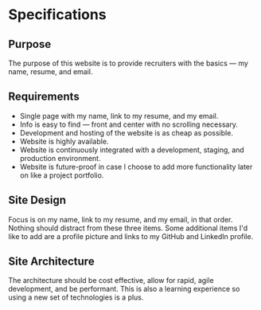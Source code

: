 # Specifications

## Purpose
The purpose of this website is to provide recruiters with the basics — my name, resume, and email.

## Requirements
- Single page with my name, link to my resume, and my email.
- Info is easy to find — front and center with no scrolling necessary.
- Development and hosting of the website is as cheap as possible.
- Website is highly available.
- Website is continuously integrated with a development, staging, and production environment.
- Website is future-proof in case I choose to add more functionality later on like a project portfolio.

## Site Design
Focus is on my name, link to my resume, and my email, in that order.
Nothing should distract from these three items.
Some additional items I'd like to add are a profile picture and links to my GitHub and LinkedIn profile.

## Site Architecture
The architecture should be cost effective, allow for rapid, agile development, and be performant.
This is also a learning experience so using a new set of technologies is a plus.
